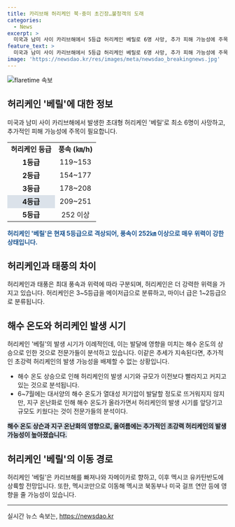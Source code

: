 ```yaml
---
title: 카리브해 허리케인 북·중미 초긴장…불청객의 도래
categories:
  - News
excerpt: >
  미국과 남미 사이 카리브해에서 5등급 허리케인 베릴로 6명 사망, 추가 피해 가능성에 주목. 허리케인은 9월에나 발생하는데, 이번은 7월에 발생한 처음. 허리케인은 사피어 피어슨 허리케인 등급에 따라 등급이 결정되며, 태풍과 비교하면 위력이 실감된다. 허리케인 베릴은 지난 바베이도스 등 주요 섬을 강타하며 많은 피해를 주었고, 기후 전문가들은 해수 온도 상승으로 허리케인의 발생 시기와 규모가 앞당겨지고 있음을 경고하고 있다. 6명의 사망은 카리브해를 빠져나와 멕시코로 이동하며 추가 피해 가능성도 우려된다.
feature_text: >
  미국과 남미 사이 카리브해에서 5등급 허리케인 베릴로 6명 사망, 추가 피해 가능성에 주목. 허리케인은 9월에나 발생하는데, 이번은 7월에 발생한 처음. 허리케인은 사피어 피어슨 허리케인 등급에 따라 등급이 결정되며, 태풍과 비교하면 위력이 실감된다. 허리케인 베릴은 지난 바베이도스 등 주요 섬을 강타하며 많은 피해를 주었고, 기후 전문가들은 해수 온도 상승으로 허리케인의 발생 시기와 규모가 앞당겨지고 있음을 경고하고 있다. 6명의 사망은 카리브해를 빠져나와 멕시코로 이동하며 추가 피해 가능성도 우려된다.
image: 'https://newsdao.kr/res/images/meta/newsdao_breakingnews.jpg'
---
```


<p><img src="https://newsdao.kr/res/images/meta/newsdao_breakingnews.jpg" alt="flaretime 속보" /></p>

<h2 data-ke-size="size26">허리케인 '베릴'에 대한 정보</h2>

<p data-ke-size="size16">미국과 남미 사이 카리브해에서 발생한 초대형 허리케인 '베릴'로 최소 6명이 사망하고, 추가적인 피해 가능성에 주목이 필요합니다.</p>

<table>
  <tr>
    <td style="text-align: center; height: 17px;"><b>허리케인 등급</b></td>
    <td style="text-align: center; height: 17px;"><b>풍속 (㎞/h)</b></td>
  </tr>
  <tr>
    <td style="text-align: center; height: 17px;"><b>1등급</b></td>
    <td style="text-align: center; height: 17px;">119~153</td>
  </tr>
  <tr>
    <td style="text-align: center; height: 17px;"><b>2등급</b></td>
    <td style="text-align: center; height: 17px;">154~177</td>
  </tr>
  <tr>
    <td style="text-align: center; height: 17px;"><b>3등급</b></td>
    <td style="text-align: center; height: 17px;">178~208</td>
  </tr>
  <tr>
    <td style="background-color: #21538527; text-align: center; height: 17px;"><b>4등급</b></td>
    <td style="text-align: center; height: 17px;">209~251</td>
  </tr>
  <tr>
    <td style="text-align: center; height: 17px;"><b>5등급</b></td>
    <td style="text-align: center; height: 17px;">252 이상</td>
  </tr>
</table>

<p><b><span style="color: #1a5490;">허리케인 '베릴'은 현재 5등급으로 격상되어, 풍속이 252㎞ 이상으로 매우 위력이 강한 상태입니다.</span></b></p>

<h2 data-ke-size="size26">허리케인과 태풍의 차이</h2>

<p data-ke-size="size16">허리케인과 태풍은 최대 풍속과 위력에 따라 구분되며, 허리케인은 더 강력한 위력을 가지고 있습니다. 허리케인은 3~5등급을 메이저급으로 분류하고, 마이너 급은 1~2등급으로 분류됩니다.</p>

<h2 data-ke-size="size26">해수 온도와 허리케인 발생 시기</h2>

<p data-ke-size="size16">허리케인 '베릴'의 발생 시기가 이례적인데, 이는 발달에 영향을 미치는 해수 온도의 상승으로 인한 것으로 전문가들이 분석하고 있습니다. 이같은 추세가 지속된다면, 추가적인 초강력 허리케인의 발생 가능성을 배제할 수 없는 상황입니다.</p>

<ul>
  <li>해수 온도 상승으로 인해 허리케인의 발생 시기와 규모가 이전보다 빨라지고 커지고 있는 것으로 분석됩니다.</li>
  <li>6~7월에는 대서양의 해수 온도가 열대성 저기압이 발달할 정도로 뜨거워지지 않지만, 지구 온난화로 인해 해수 온도가 올라가면서 허리케인의 발생 시기를 앞당기고 규모도 키웠다는 것이 전문가들의 분석이다.</li>
</ul>

<p><b><span style="background-color: #21538527;">해수 온도 상슨과 지구 온난화의 영향으로, 올여름에는 추가적인 초강력 허리케인의 발생 가능성이 높아졌습니다.</span></b></p>

<h2 data-ke-size="size26">허리케인 '베릴'의 이동 경로</h2>

<p data-ke-size="size16">허리케인 '베릴'은 카리브해를 빠져나와 자메이카로 향하고, 이후 멕시코 유카탄반도에 상륙할 전망입니다. 또한, 멕시코만으로 이동해 멕시코 북동부나 미국 걸프 연안 등에 영향을 줄 가능성이 있습니다.</p>

<hr>
실시간 뉴스 속보는, <a href="https://newsdao.kr" rel="dofollow">https://newsdao.kr</a>


